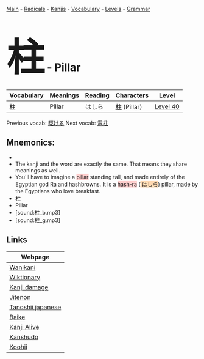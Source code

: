 <style> bigfont {font-size: 100px}</style>
[Main](../README.md) -
[Radicals](../radicals.md) -
[Kanjis](../kanjis.md) -
[Vocabulary](../vocabulary.md) -
[Levels](../levels.md) -
[Grammar](../grammar.md)
# <bigfont> 柱</bigfont> - Pillar 

| Vocabulary | Meanings | Reading | Characters | Level |
| --- | --- | --- | --- | --- |
| 柱 | Pillar | はしら |  [柱](../kanjis/柱.md) (Pillar) | [Level 40](../levels/wk_level40.md) |

Previous vocab: [駆ける](駆ける.md) Next vocab: [電柱](電柱.md) 

## Mnemonics:

* 
* The kanji and the word are exactly the same. That means they share meanings as well.
* You'll have to imagine a <span style="background-color:#ffcccb"> pillar</span> standing tall, and made entirely of the Egyptian god Ra and hashbrowns. It is a <span style="background-color:#ffcccb"> hash-ra</span> (<span style="background-color:#fed8b1"> [はしら](https://jisho.org/search/はしら)</span>) pillar, made by the Egyptians who love breakfast.
* 柱
* Pillar
* [sound:柱_b.mp3]
* [sound:柱_g.mp3]


## Links 

| Webpage |
| --- |
| [Wanikani          ](https://www.wanikani.com/kanji/柱) |
| [Wiktionary        ](https://en.wiktionary.org/wiki/柱) |
| [Kanji damage      ](http://www.kanjidamage.com/kanji/search?utf8=✓&q=柱) |
| [Jitenon           ](https://jitenon.com/kanji/柱) |
| [Tanoshii japanese ](https://www.tanoshiijapanese.com/dictionary/kanji.cfm?k=柱) |
| [Baike             ](https://baike.baidu.com/item/柱) |
| [Kanji Alive       ](https://app.kanjialive.com/柱) |
| [Kanshudo          ](https://www.kanshudo.com/searchmn?q=柱) |
| [Koohii            ](https://kanji.koohii.com/study/kanji/柱) |
